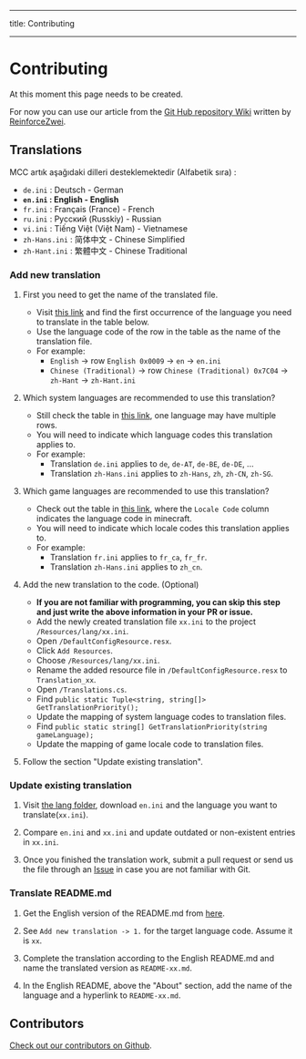 - - -
title: Contributing
- - -
# Contributing

At this moment this page needs to be created.

For now you can use our article from the [Git Hub repository Wiki](https://github.com/MCCTeam/Minecraft-Console-Client/wiki/Update-console-client-to-new-version) written by [ReinforceZwei](https://github.com/ReinforceZwei).

## Translations

MCC artık aşağıdaki dilleri desteklemektedir (Alfabetik sıra) :
  * `de.ini` : Deutsch - German
  * **`en.ini` : English - English**
  * `fr.ini` : Français (France) - French
  * `ru.ini` : Русский (Russkiy) - Russian
  * `vi.ini` : Tiếng Việt (Việt Nam) - Vietnamese
  * `zh-Hans.ini` : 简体中文 - Chinese Simplified
  * `zh-Hant.ini` : 繁體中文 - Chinese Traditional

### Add new translation

1. First you need to get the name of the translated file.
    * Visit [this link](https://learn.microsoft.com/en-us/openspecs/windows_protocols/ms-lcid/a9eac961-e77d-41a6-90a5-ce1a8b0cdb9c) and find the first occurrence of the language you need to translate in the table below.
    * Use the language code of the row in the table as the name of the translation file.
    * For example:
        * `English` -> row `English 0x0009` -> `en` -> `en.ini`
        * `Chinese (Traditional)` -> row `Chinese (Traditional) 0x7C04` -> `zh-Hant` -> `zh-Hant.ini`

2. Which system languages are recommended to use this translation?
    * Still check the table in [this link](https://learn.microsoft.com/en-us/openspecs/windows_protocols/ms-lcid/a9eac961-e77d-41a6-90a5-ce1a8b0cdb9c), one language may have multiple rows.
    * You will need to indicate which language codes this translation applies to.
    * For example:
        * Translation `de.ini` applies to `de`, `de-AT`, `de-BE`, `de-DE`, ...
        * Translation `zh-Hans.ini` applies to `zh-Hans`, `zh`, `zh-CN`, `zh-SG`.

3. Which game languages are recommended to use this translation?
    * Check out the table in [this link](https://mccteam.github.io/r/l-code/), where the `Locale Code` column indicates the language code in minecraft.
    * You will need to indicate which locale codes this translation applies to.
    * For example:
        * Translation `fr.ini` applies to `fr_ca`, `fr_fr`.
        * Translation `zh-Hans.ini` applies to `zh_cn`.

4. Add the new translation to the code. (Optional)
    * **If you are not familiar with programming, you can skip this step and just write the above information in your PR or issue.**
    * Add the newly created translation file `xx.ini` to the project `/Resources/lang/xx.ini`.
    * Open `/DefaultConfigResource.resx`.
    * Click `Add Resources`.
    * Choose `/Resources/lang/xx.ini`.
    * Rename the added resource file in `/DefaultConfigResource.resx` to `Translation_xx`.
    * Open `/Translations.cs`.
    * Find `public static Tuple<string, string[]> GetTranslationPriority();`
    * Update the mapping of system language codes to translation files.
    * Find `public static string[] GetTranslationPriority(string gameLanguage);`
    * Update the mapping of game locale code to translation files.

5. Follow the section "Update existing translation".

### Update existing translation

1. Visit [the lang folder](https://github.com/MCCTeam/Minecraft-Console-Client/tree/master/MinecraftClient/Resources/lang), download `en.ini` and the language you want to translate(`xx.ini`).

2. Compare `en.ini` and `xx.ini` and update outdated or non-existent entries in `xx.ini`.

3. Once you finished the translation work, submit a pull request or send us the file through an [Issue](https://github.com/MCCTeam/Minecraft-Console-Client/issues) in case you are not familiar with Git.

### Translate README.md

1. Get the English version of the README.md from [here](https://raw.githubusercontent.com/MCCTeam/Minecraft-Console-Client/master/README.md).

2. See `Add new translation -> 1.` for the target language code. Assume it is `xx`.

3. Complete the translation according to the English README.md and name the translated version as `README-xx.md`.

4. In the English README, above the "About" section, add the name of the language and a hyperlink to `README-xx.md`.

## Contributors

[Check out our contributors on Github](https://github.com/MCCTeam/Minecraft-Console-Client/graphs/contributors).
